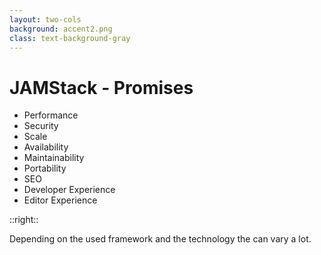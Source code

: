 ```yaml
---
layout: two-cols
background: accent2.png
class: text-background-gray 
---
```


# **JAMStack - Promises**

- Performance
- Security
- Scale
- Availability
- Maintainability
- Portability
- SEO
- Developer Experience
- <span class="text-background-gray font-extrabold bg-background-ionos rounded p-2 -m-2">Editor Experience</span>

::right::

<div class="flex flex-col h-full justify-center">
  <div class="flex items-center m-4 p-4 rounded-lg bg-background-ionos leading-normal text-background-gray">
    Depending on the used framework and the technology the can vary a lot. 
  </div>

</div>

<Footer
  title="Copyright © 1&1 IONOS SE 2021"
  :social="[
    { type: 'gh', username: 'ionos-deploy-now' }
  ]"
/>

<IonosLogo left="false" />

<!--
* Headless CMS 
* edit markdown in github

Versioning is implicid if git and ci is used
-->
